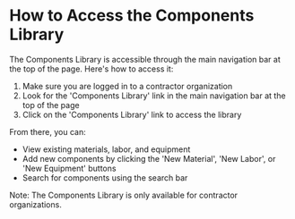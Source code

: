 # How to Access the Components Library

The Components Library is accessible through the main navigation bar at the top of the page. Here's how to access it:

1. Make sure you are logged in to a contractor organization
2. Look for the 'Components Library' link in the main navigation bar at the top of the page
3. Click on the 'Components Library' link to access the library

From there, you can:
- View existing materials, labor, and equipment
- Add new components by clicking the 'New Material', 'New Labor', or 'New Equipment' buttons
- Search for components using the search bar

Note: The Components Library is only available for contractor organizations.
